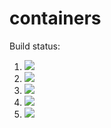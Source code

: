 # containers

Build status:

1. [![](https://github.com/pingff/containers/workflows/tests-fibonacci/badge.svg)](https://github.com/pingff/containers/actions?query=workflow%3Atests-fibonacci)
1. [![](https://github.com/pingff/containers/workflows/tests-range/badge.svg)](https://github.com/pingffi/containers/actions?query=workflow%3Atests-range)
1. [![](https://github.com/pingff/containers/workflows/tests-BST/badge.svg)](https://github.com/pingff/containers/actions?query=workflow%3Atests-BST)
1. [![](https://github.com/pingff/containers/workflows/tests-BinaryTree/badge.svg)](https://github.com/pingff/containers/actions?query=workflow%3Atests-BinaryTree)
1. [![](https://github.com/pingff/containers/workflows/tests-heap/badge.svg)](https://github.com/pingff/containers/actions?query=workflow%3Atests-Heap)
